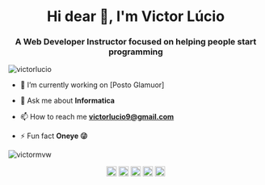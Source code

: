 <h1 align="center">Hi dear 👋, I'm Victor Lúcio</h1>
<h3 align="center">A Web Developer Instructor focused on helping people start programming</h3>
<p align="left"> <img src="https://komarev.com/ghpvc/?username=victormvw" alt="victorlucio" /> </p>

- 🔭 I’m currently working on [Posto Glamuor]

- 💬 Ask me about **Informatica**

- 📫 How to reach me **victorlucio9@gmail.com**

- ⚡ Fun fact **Oneye 😜**

<p align="left">
<img src="https://github-readme-stats.vercel.app/api?username=victormvw&show_icons=true" alt="victormvw"/> 
</p>

<p align="center">
<a href="https://codepen.io/victor-lucio" target="blank"><img align="center" src="https://cdn.jsdelivr.net/npm/simple-icons@3.0.1/icons/codepen.svg" alt="victorlucio" height="20" width="20" /></a>
<a href="https://twitter.com/victorlucio99" target="blank"><img align="center" src="https://cdn.jsdelivr.net/npm/simple-icons@3.0.1/icons/twitter.svg" alt="victorlucio" height="20" width="20" /></a>
<a href="https://www.linkedin.com/in/victor-lucio-9501a7145/" target="blank"><img align="center" src="https://cdn.jsdelivr.net/npm/simple-icons@3.0.1/icons/linkedin.svg" alt="victorlucio" height="20" width="20" /></a>
<a href="https://www.facebook.com/vituxVitu/" target="blank"><img align="center" src="https://cdn.jsdelivr.net/npm/simple-icons@3.0.1/icons/facebook.svg" alt="victorlucio" height="20" width="20" /></a>
<a href="https://instagram.com/vitu.lucio" target="blank"><img align="center" src="https://cdn.jsdelivr.net/npm/simple-icons@3.0.1/icons/instagram.svg" alt="victorlucio" height="20" width="20" /></a>
</p>

<!--
**maykbrito/maykbrito** is a ✨ _special_ ✨ repository because its `README.md` (this file) appears on your GitHub profile.

Here are some ideas to get you started:

- 🔭 I’m currently working on ...
- 🌱 I’m currently learning ...
- 👯 I’m looking to collaborate on ...
- 🤔 I’m looking for help with ...
- 💬 Ask me about ...
- 📫 How to reach me: ...
- 😄 Pronouns: ...
- ⚡ Fun fact: ...
-->
